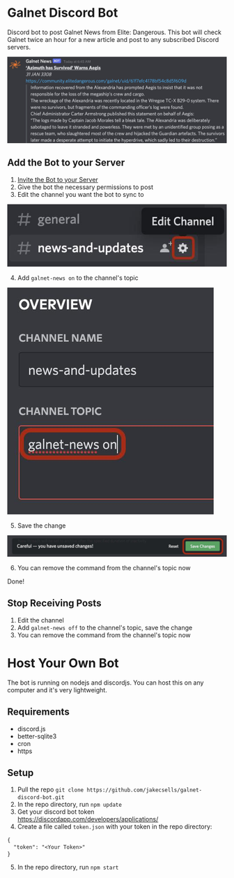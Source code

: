 # Galnet Discord Bot
Discord bot to post Galnet News from Elite: Dangerous. This bot will check Galnet twice an hour for a new article and post to any subscribed Discord servers.

![Example Image of Bot](/how-to/example_image.jpg?raw=true)

## Add the Bot to your Server

1. [Invite the Bot to your Server](https://discord.com/api/oauth2/authorize?client_id=937466947975651378&permissions=150528&scope=bot)
2. Give the bot the necessary permissions to post
3. Edit the channel you want the bot to sync to

![Editing channel](/how-to/edit_channel.jpg?raw=true)

4. Add `galnet-news on` to the channel's topic

![Editing channel topic](/how-to/update_topic.jpg?raw=true)

5. Save the change

![Saving changes](/how-to/save_changes.jpg?raw=true)

6. You can remove the command from the channel's topic now

Done!

## Stop Receiving Posts

1. Edit the channel
2. Add `galnet-news off` to the channel's topic, save the change
3. You can remove the command from the channel's topic now

# Host Your Own Bot
The bot is running on nodejs and discordjs. You can host this on any computer and it's very lightweight.

## Requirements
* discord.js
* better-sqlite3
* cron
* https

## Setup

1. Pull the repo `git clone https://github.com/jakecsells/galnet-discord-bot.git`
2. In the repo directory, run `npm update`
3. Get your discord bot token https://discordapp.com/developers/applications/
4. Create a file called `token.json` with your token in the repo directory:
```
{
  "token": "<Your Token>"
}
```
5. In the repo directory, run `npm start`
